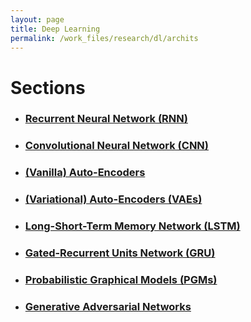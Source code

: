 ```yaml
---
layout: page
title: Deep Learning
permalink: /work_files/research/dl/archits
---
```


# Sections

* ### [Recurrent Neural Network (RNN)](/work_files/research/dl/archits/rnns)

* ### [Convolutional Neural Network (CNN)](/work_files/research/dl/archits/convnets) 

* ### [(Vanilla) Auto-Encoders](/work_files/research/dl/aencdrs)

* ### [(Variational) Auto-Encoders (VAEs)](/work_files/research/dl/vae)

* ### [Long-Short-Term Memory Network (LSTM)](/work_files/research/dl/nlp/gated_units)

* ### [Gated-Recurrent Units Network (GRU)](/work_files/research/dl/nlp/gated_units)

* ### [Probabilistic Graphical Models (PGMs)](/work_files/research/dl/nlp/pgm)

* ### [Generative Adversarial Networks](/work_files/research/dl/gans)